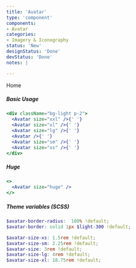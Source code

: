 ```yaml
---
title: 'Avatar'
type: 'component'
components:
- Avatar
categories:
- Imagery & Iconography
status: 'New'
designStatus: 'Done'
devStatus: 'Done'
notes: |

---
```


<Link to="/">Home</Link>

<PropsTableFor name="Avatar" />

##### Basic Usage

```jsx live
<div className="bg-light p-2">
  <Avatar size="xxl" />{' '}
  <Avatar size="xl" />{' '}
  <Avatar size="lg" />{' '}
  <Avatar />{' '}
  <Avatar size="sm" />{' '}
  <Avatar size="xs" />{' '}
</div>
```


##### Huge

```jsx live
<>
  <Avatar size="huge" />
</>
```

##### Theme variables (SCSS)

```scss
$avatar-border-radius:  100% !default;
$avatar-border: solid 1px $light-300 !default;

$avatar-size-xs: 1.5rem !default;
$avatar-size-sm: 2.25rem !default;
$avatar-size: 3rem !default;
$avatar-size-lg: 4rem !default;
$avatar-size-xl: 18.75rem !default;
```
